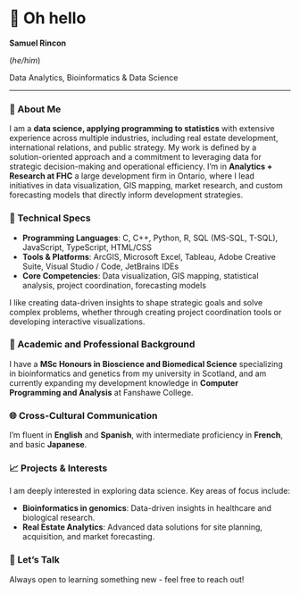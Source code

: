 # 👋 Oh hello

**Samuel Rincon**

(_he/him_)

Data Analytics, Bioinformatics & Data Science

---


### 📝 About Me

I am a **data science, applying programming to statistics** with extensive experience across multiple industries, including real estate development, international relations, and public strategy. My work is defined by a solution-oriented approach and a commitment to leveraging data for strategic decision-making and operational efficiency. I’m in **Analytics + Research at FHC** a large development firm in Ontario, where I lead initiatives in data visualization, GIS mapping, market research, and custom forecasting models that directly inform development strategies.


### 🔧 Technical Specs

- **Programming Languages**: C, C++, Python, R, SQL (MS-SQL, T-SQL), JavaScript, TypeScript, HTML/CSS
- **Tools & Platforms**: ArcGIS, Microsoft Excel, Tableau, Adobe Creative Suite, Visual Studio / Code, JetBrains IDEs
- **Core Competencies**: Data visualization, GIS mapping, statistical analysis, project coordination, forecasting models

I like creating data-driven insights to shape strategic goals and solve complex problems, whether through creating project coordination tools or developing interactive visualizations.


### 🧬 Academic and Professional Background

I have a **MSc Honours in Bioscience and Biomedical Science** specializing in bioinformatics and genetics from my university in Scotland, and am currently expanding my development knowledge in **Computer Programming and Analysis** at Fanshawe College. 


### 🌐 Cross-Cultural Communication

I’m fluent in **English** and **Spanish**, with intermediate proficiency in **French**, and basic **Japanese**.


### 📈 Projects & Interests

I am deeply interested in exploring data science. Key areas of focus include:

- **Bioinformatics in genomics**: Data-driven insights in healthcare and biological research.
- **Real Estate Analytics**: Advanced data solutions for site planning, acquisition, and market forecasting.


### 💬 Let’s Talk

Always open to learning something new - feel free to reach out!
